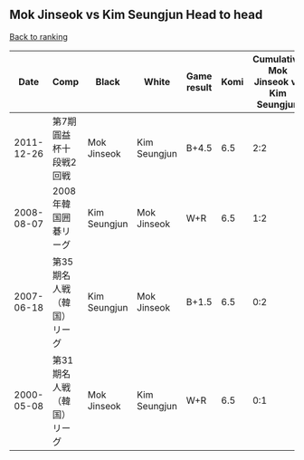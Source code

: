 ## Mok Jinseok vs Kim Seungjun Head to head

[Back to ranking](../../index.md)




| **Date** | **Comp** | **Black** | **White** | **Game result** | **Komi** | **Cumulative Mok Jinseok vs Kim Seungjun** | **Mok Jinseok streak** | **Kim Seungjun streak** | 
| --- | --- | --- | --- | --- | --- | --- | --- | --- |
| 2011-12-26 | 第7期圓益杯十段戦2回戦 | Mok Jinseok | Kim Seungjun | B+4.5 | 6.5 | 2:2 | 2 | 0 | 
| 2008-08-07 | 2008年韓国囲碁リーグ | Kim Seungjun | Mok Jinseok | W+R | 6.5 | 1:2 | 1 | 0 | 
| 2007-06-18 | 第35期名人戦（韓国）リーグ | Kim Seungjun | Mok Jinseok | B+1.5 | 6.5 | 0:2 | 0 | 2 | 
| 2000-05-08 | 第31期名人戦（韓国）リーグ | Mok Jinseok | Kim Seungjun | W+R | 6.5 | 0:1 | 0 | 1 |




